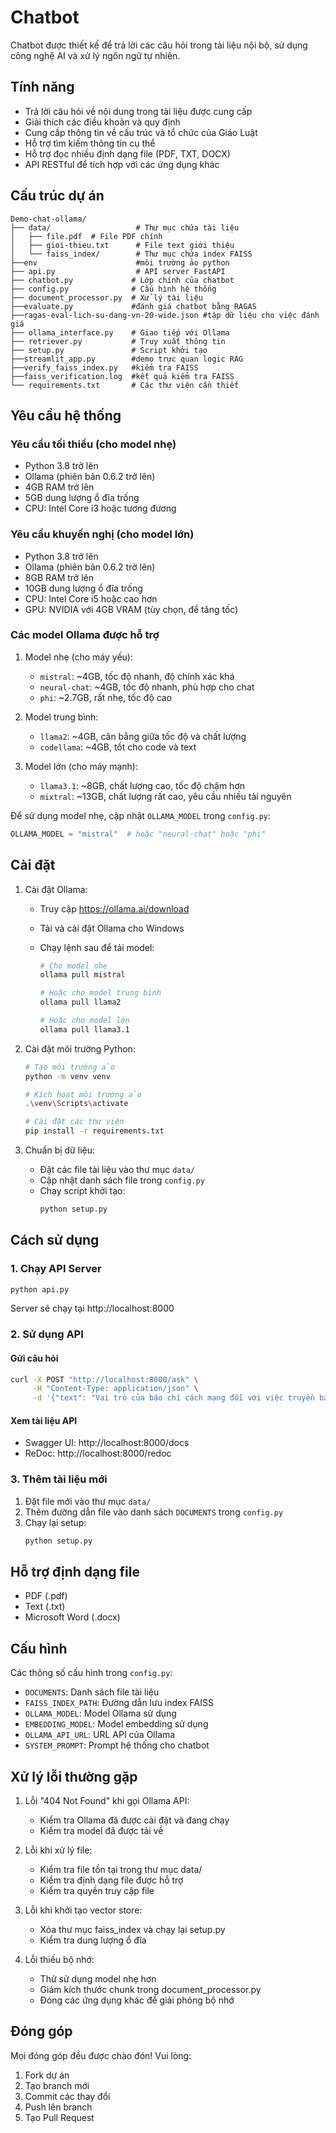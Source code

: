 # Chatbot

Chatbot được thiết kế để trả lời các câu hỏi trong tài liệu nội bộ, sử dụng công nghệ AI và xử lý ngôn ngữ tự nhiên.

## Tính năng

- Trả lời câu hỏi về nội dung trong tài liệu được cung cấp
- Giải thích các điều khoản và quy định
- Cung cấp thông tin về cấu trúc và tổ chức của Giáo Luật
- Hỗ trợ tìm kiếm thông tin cụ thể
- Hỗ trợ đọc nhiều định dạng file (PDF, TXT, DOCX)
- API RESTful để tích hợp với các ứng dụng khác

## Cấu trúc dự án

```
Demo-chat-ollama/
├── data/                   # Thư mục chứa tài liệu
│   ├── file.pdf  # File PDF chính
│   ├── gioi-thieu.txt      # File text giới thiệu
│   └── faiss_index/        # Thư mục chứa index FAISS
├──env                      #môi trường ảo python
├── api.py                  # API server FastAPI
├── chatbot.py             # Lớp chính của chatbot
├── config.py              # Cấu hình hệ thống
├── document_processor.py  # Xử lý tài liệu
├──evaluate.py             #đánh giá chatbot bằng RAGAS
├──ragas-eval-lich-su-dang-vn-20-wide.json #tập dữ liệu cho việc đánh giá
├── ollama_interface.py    # Giao tiếp với Ollama
├── retriever.py           # Truy xuất thông tin
├── setup.py               # Script khởi tạo
├──streamlit_app.py        #demo trực quan logic RAG
├──verify_faiss_index.py   #kiểm tra FAISS
├──faiss_verification.log  #kết quả kiểm tra FAISS
└── requirements.txt       # Các thư viện cần thiết
```

## Yêu cầu hệ thống

### Yêu cầu tối thiểu (cho model nhẹ)

- Python 3.8 trở lên
- Ollama (phiên bản 0.6.2 trở lên)
- 4GB RAM trở lên
- 5GB dung lượng ổ đĩa trống
- CPU: Intel Core i3 hoặc tương đương

### Yêu cầu khuyến nghị (cho model lớn)

- Python 3.8 trở lên
- Ollama (phiên bản 0.6.2 trở lên)
- 8GB RAM trở lên
- 10GB dung lượng ổ đĩa trống
- CPU: Intel Core i5 hoặc cao hơn
- GPU: NVIDIA với 4GB VRAM (tùy chọn, để tăng tốc)

### Các model Ollama được hỗ trợ

1. Model nhẹ (cho máy yếu):

   - `mistral`: ~4GB, tốc độ nhanh, độ chính xác khá
   - `neural-chat`: ~4GB, tốc độ nhanh, phù hợp cho chat
   - `phi`: ~2.7GB, rất nhẹ, tốc độ cao

2. Model trung bình:

   - `llama2`: ~4GB, cân bằng giữa tốc độ và chất lượng
   - `codellama`: ~4GB, tốt cho code và text

3. Model lớn (cho máy mạnh):
   - `llama3.1`: ~8GB, chất lượng cao, tốc độ chậm hơn
   - `mixtral`: ~13GB, chất lượng rất cao, yêu cầu nhiều tài nguyên

Để sử dụng model nhẹ, cập nhật `OLLAMA_MODEL` trong `config.py`:

```python
OLLAMA_MODEL = "mistral"  # hoặc "neural-chat" hoặc "phi"
```

## Cài đặt

1. Cài đặt Ollama:

   - Truy cập https://ollama.ai/download
   - Tải và cài đặt Ollama cho Windows
   - Chạy lệnh sau để tải model:

     ```bash
     # Cho model nhẹ
     ollama pull mistral

     # Hoặc cho model trung bình
     ollama pull llama2

     # Hoặc cho model lớn
     ollama pull llama3.1
     ```

2. Cài đặt môi trường Python:

   ```bash
   # Tạo môi trường ảo
   python -m venv venv

   # Kích hoạt môi trường ảo
   .\venv\Scripts\activate

   # Cài đặt các thư viện
   pip install -r requirements.txt
   ```

3. Chuẩn bị dữ liệu:
   - Đặt các file tài liệu vào thư mục `data/`
   - Cập nhật danh sách file trong `config.py`
   - Chạy script khởi tạo:
     ```bash
     python setup.py
     ```

## Cách sử dụng

### 1. Chạy API Server

```bash
python api.py
```

Server sẽ chạy tại http://localhost:8000

### 2. Sử dụng API

#### Gửi câu hỏi

```bash
curl -X POST "http://localhost:8000/ask" \
     -H "Content-Type: application/json" \
     -d '{"text": "Vai trò của báo chí cách mạng đối với việc truyền bá đường lối và tổ chức quần chúng trước 1945."}'
```

#### Xem tài liệu API

- Swagger UI: http://localhost:8000/docs
- ReDoc: http://localhost:8000/redoc

### 3. Thêm tài liệu mới

1. Đặt file mới vào thư mục `data/`
2. Thêm đường dẫn file vào danh sách `DOCUMENTS` trong `config.py`
3. Chạy lại setup:
   ```bash
   python setup.py
   ```

## Hỗ trợ định dạng file

- PDF (.pdf)
- Text (.txt)
- Microsoft Word (.docx)

## Cấu hình

Các thông số cấu hình trong `config.py`:

- `DOCUMENTS`: Danh sách file tài liệu
- `FAISS_INDEX_PATH`: Đường dẫn lưu index FAISS
- `OLLAMA_MODEL`: Model Ollama sử dụng
- `EMBEDDING_MODEL`: Model embedding sử dụng
- `OLLAMA_API_URL`: URL API của Ollama
- `SYSTEM_PROMPT`: Prompt hệ thống cho chatbot

## Xử lý lỗi thường gặp

1. Lỗi "404 Not Found" khi gọi Ollama API:

   - Kiểm tra Ollama đã được cài đặt và đang chạy
   - Kiểm tra model đã được tải về

2. Lỗi khi xử lý file:

   - Kiểm tra file tồn tại trong thư mục data/
   - Kiểm tra định dạng file được hỗ trợ
   - Kiểm tra quyền truy cập file

3. Lỗi khi khởi tạo vector store:

   - Xóa thư mục faiss_index và chạy lại setup.py
   - Kiểm tra dung lượng ổ đĩa

4. Lỗi thiếu bộ nhớ:
   - Thử sử dụng model nhẹ hơn
   - Giảm kích thước chunk trong document_processor.py
   - Đóng các ứng dụng khác để giải phóng bộ nhớ

## Đóng góp

Mọi đóng góp đều được chào đón! Vui lòng:

1. Fork dự án
2. Tạo branch mới
3. Commit các thay đổi
4. Push lên branch
5. Tạo Pull Request
